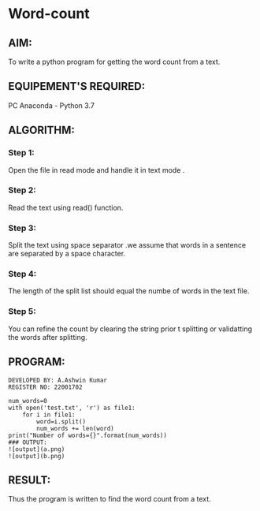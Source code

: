# Word-count
## AIM:
To write a python program for getting the word count from a text.
## EQUIPEMENT'S REQUIRED: 
PC
Anaconda - Python 3.7
## ALGORITHM: 
### Step 1:
Open the file in read mode and handle it in text mode .
### Step 2: 
Read the text using read() function.
### Step 3: 
Split the text using space separator .we assume that words in a sentence are separated by a space character.
### Step 4:  
The length of the split list should equal the numbe of words in the text file.
### Step 5: 
You can refine the count by clearing the string prior t splitting or validatting the words after splitting.
## PROGRAM:
```
DEVELOPED BY: A.Ashwin Kumar
REGISTER NO: 22001702

num_words=0
with open('test.txt', 'r') as file1:
    for i in file1:
        word=i.split()
        num_words += len(word)
print("Number of words={}".format(num_words))
### OUTPUT:
![output](a.png)
![output](b.png)
```
## RESULT:
Thus the program is written to find the word count from a text.